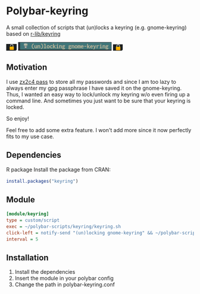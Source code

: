 # Polybar-keyring

A small collection of scripts that (un)locks a keyring (e.g. gnome-keyring)
based on [r-lib/keyring](https://github.com/r-lib/keyring)

![keyring-unlocked](screenshots/unlocked.png)
![notify](screenshots/notification.png)
![keyring-locked](screenshots/locked.png)

## Motivation

I use [zx2c4 pass](https://www.passwordstore.org/) to store all my passwords and
since I am too lazy to always enter my gpg passphrase I have saved it on the gnome-keyring.
Thus, I wanted an easy way to lock/unlock my keyring w/o even firing up a command line.
And sometimes you just want to be sure that your keyring is locked.

So enjoy!

Feel free to add some extra feature. I won't add more since
it now perfectly fits to my use case.

## Dependencies

R package
Install the package from CRAN:

```r
install.packages("keyring")
```

## Module

```ini
[module/keyring]
type = custom/script
exec = ~/polybar-scripts/keyring/keyring.sh
click-left = notify-send "(un)locking gnome-keyring" && ~/polybar-scripts/keyring/keyring_toggle.r
interval = 5
```

## Installation
1. Install the dependencies
2. Insert the module in your polybar config
3. Change the path in polybar-keyring.conf

